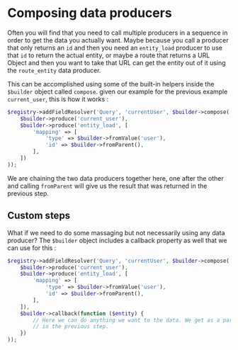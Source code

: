 # Composing data producers

Often you will find that you need to call multiple producers in a sequence in order to get the data you actually want. Maybe because you call a producer that only returns an `id` and then you need an `entity_load` producer to use that `id` to return the actual entity, or maybe a route that returns a URL Object and then you want to take that URL can get the entity out of it using the `route_entity` data producer.

This can be accomplished using some of the built-in helpers inside the `$builder` object called `compose`. given our example for the previous example `current_user`, this is how it works : 

```php
$registry->addFieldResolver('Query', 'currentUser', $builder->compose(
    $builder->produce('current_user'),
    $builder->produce('entity_load', [
        'mapping' => [
            'type' => $builder->fromValue('user'),
            'id' => $builder->fromParent(),
        ],
    ])
));
```

We are chaining the two data producers together here, one after the other and calling `fromParent` will give us the result that was returned in the previous step.

## Custom steps

What if we need to do some massaging but not necessarily using any data producer? The `$builder` object includes a callback property as well that we can use for this : 

```php
$registry->addFieldResolver('Query', 'currentUser', $builder->compose(
    $builder->produce('current_user'),
    $builder->produce('entity_load', [
        'mapping' => [
            'type' => $builder->fromValue('user'),
            'id' => $builder->fromParent(),
        ],
    ]),
    $builder->callback(function ($entity) {
        // Here we can do anything we want to the data. We get as a parameter anyting that was returned
        // in the previous step.
    })
));
```
